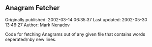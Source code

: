 ## Anagram Fetcher

Originally published: 2002-03-14 06:35:37
Last updated: 2002-05-30 13:46:27
Author: Mark Nenadov

Code for fetching Anagrams out of any given file that contains words seperated\nby new lines.